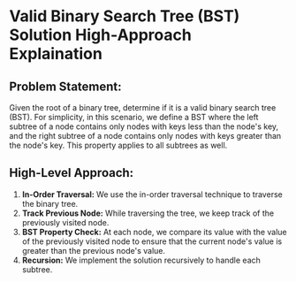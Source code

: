 # Valid Binary Search Tree (BST) Solution High-Approach Explaination

## Problem Statement:
Given the root of a binary tree, determine if it is a valid binary search tree (BST). For simplicity, in this scenario, we define a BST where the left subtree of a node contains only nodes with keys less than the node's key, and the right subtree of a node contains only nodes with keys greater than the node's key. This property applies to all subtrees as well.

## High-Level Approach:

1. **In-Order Traversal:** We use the in-order traversal technique to traverse the binary tree.
2. **Track Previous Node:** While traversing the tree, we keep track of the previously visited node.
3. **BST Property Check:** At each node, we compare its value with the value of the previously visited node to ensure that the current node's value is greater than the previous node's value.
4. **Recursion:** We implement the solution recursively to handle each subtree.
